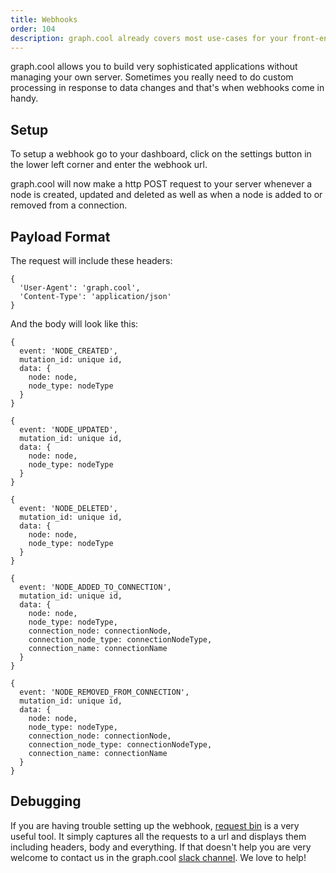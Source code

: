```yaml
---
title: Webhooks
order: 104
description: graph.cool already covers most use-cases for your front-end application. For specific use-cases where you really have to do complex processing operations triggered by data updates, webhooks are a simple yet powerful tool. Setting up a webhook URL is easily done and will result in a POST request that allows you to react whenever your data changes. 
---
```


graph.cool allows you to build very sophisticated applications without managing your own server. Sometimes you really need to do custom processing in response to data changes and that's when webhooks come in handy.

## Setup

To setup a webhook go to your dashboard, click on the settings button in the lower left corner and enter the webhook url.

graph.cool will now make a http POST request to your server whenever a node is created, updated and deleted as well as when a node is added to or removed from a connection.

## Payload Format

The request will include these headers:

```
{
  'User-Agent': 'graph.cool',
  'Content-Type': 'application/json'
}
```

And the body will look like this:

```
{
  event: 'NODE_CREATED',
  mutation_id: unique id,
  data: {
    node: node,
    node_type: nodeType
  }
}
```

```
{
  event: 'NODE_UPDATED',
  mutation_id: unique id,
  data: {
    node: node,
    node_type: nodeType
  }
}
```

```
{
  event: 'NODE_DELETED',
  mutation_id: unique id,
  data: {
    node: node,
    node_type: nodeType
  }
}
```

```
{
  event: 'NODE_ADDED_TO_CONNECTION',
  mutation_id: unique id,
  data: {
    node: node,
    node_type: nodeType,
    connection_node: connectionNode,
    connection_node_type: connectionNodeType,
    connection_name: connectionName
  }
}
```

```
{
  event: 'NODE_REMOVED_FROM_CONNECTION',
  mutation_id: unique id,
  data: {
    node: node,
    node_type: nodeType,
    connection_node: connectionNode,
    connection_node_type: connectionNodeType,
    connection_name: connectionName
  }
}
```

## Debugging

If you are having trouble setting up the webhook, [request bin](http://requestb.in/) is a very useful tool. It simply captures all the requests to a url and displays them including headers, body and everything. If that doesn't help you are very welcome to contact us in the graph.cool [slack channel](https://slack.graph.cool/). We love to help!
